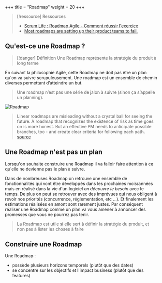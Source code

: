 +++
title = "Roadmap"
weight = 20
+++

> [!ressource] Ressources
> - [Scrum Life : Roadmap Agile - Comment réussir l'exercice ](https://youtu.be/0_1j_Jml9Ko)
> - [Most roadmaps are setting up their product teams to fail. ](https://threadreaderapp.com/thread/1168531672335343616.html)

## Qu'est-ce une Roadmap ?

> [!danger] Définition
>  Une Roadmap représente la stratégie du produit à long terme

En suivant la philosophie Agile, cette Roadmap ne doit pas être un plan qu'on va suivre scrupuleusement. Une roadmap est un ensemble de chemin diverses permettant d’atteindre un but.

> Une roadmap n’est pas une série de jalon à suivre (sinon ça s’appelle un planning). 


![Roadmap](roadmap.png)

> Linear roadmaps are misleading without a crystal ball for seeing the future. A roadmap that recognizes the existence of risk as time goes on is more honest. But an effective PM needs to anticipate possible branches, too - and create clear criteria for following each path. [source](https://x.com/PavelASamsonov/status/1296818042928861184)

## Une Roadmap n'est pas un plan
Lorsqu'on souhaite construire une Roadmap il va falloir faire attention à ce qu'elle ne devienne pas le plan à suivre.

Dans de nombreuses Roadmap on retrouve une ensemble de fonctionnalités qui vont être développés dans les prochaines mois/années mais en réalisé dans la vie d'un logiciel *on découvre le besoin* avec le temps. De plus on peut se retrouver avec des imprévues qui nous obligent à revoir nos priorités (concurrence, réglementation, etc ...). Et finalement les estimations réalisées en amont sont rarement justes.
Par conséquent réaliser une Roadmap comme un plan va vous amener à annoncer des promesses que vous ne pourrez pas tenir.

> La Roadmap est utile si elle sert à définir la stratégie du produit, et non pas à lister les choses à faire

## Construire une Roadmap
Une Roadmap :
- possède plusieurs horizons temporels (plutôt que des dates)
- se concentre sur les objectifs et l'impact business (plutôt que des features)
